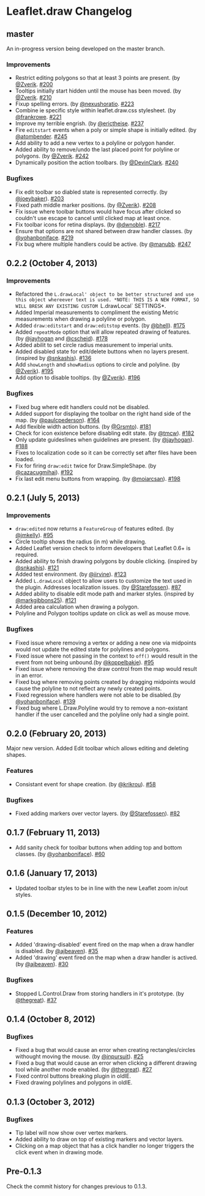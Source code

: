 Leaflet.draw Changelog
======================

## master

An in-progress version being developed on the master branch.

### Improvements

 * Restrict editing polygons so that at least 3 points are present. (by [@Zverik](https://github.com/Zverik). [#200](https://github.com/Leaflet/Leaflet.draw/pull/200)
 * Tooltips initially start hidden until the mouse has been moved. (by [@Zverik](https://github.com/Zverik). [#210](https://github.com/Leaflet/Leaflet.draw/pull/210)
 * Fixup spelling errors. (by [@nexushoratio](https://github.com/nexushoratio). [#223](https://github.com/Leaflet/Leaflet.draw/pull/223)
 * Combine ie specific style within leaflet.draw.css stylesheet. (by [@frankrowe](https://github.com/frankrowe). [#221](https://github.com/Leaflet/Leaflet.draw/pull/221)
 * Improve my terrible engrish. (by [@erictheise](https://github.com/erictheise). [#237](https://github.com/Leaflet/Leaflet.draw/pull/237)
  * Fire `editstart` events when a poly or simple shape is initially edited. (by [@atombender](https://github.com/atombender). [#245](https://github.com/Leaflet/Leaflet.draw/pull/245)
 * Add ability to add a new vertex to a polyline or polygon hander.
 * Added ability to remove/undo the last placed point for polyline or polygons. (by [@Zverik](https://github.com/Zverik). [#242](https://github.com/Leaflet/Leaflet.draw/pull/242)
 * Dynamically position the action toolbars. (by [@DevinClark](https://github.com/DevinClark). [#240](https://github.com/Leaflet/Leaflet.draw/pull/240)

### Bugfixes

 * Fix edit toolbar so diabled state is represented correctly. (by [@joeybaker](https://github.com/joeybaker)). [#203](https://github.com/Leaflet/Leaflet.draw/pull/203)
 * Fixed path middle marker positions. (by [@Zverik](https://github.com/Zverik)). [#208](https://github.com/Leaflet/Leaflet.draw/pull/208)
 * Fix issue where toolbar buttons would have focus after clicked so couldn't use escape to cancel until clicked map at least once.
 * Fix toolbar icons for retina displays. (by [@dwnoble](https://github.com/dwnoble)). [#217](https://github.com/Leaflet/Leaflet.draw/pull/217)
 * Ensure that options are not shared between draw handler classes. (by [@yohanboniface](https://github.com/yohanboniface). [#219](https://github.com/Leaflet/Leaflet.draw/pull/219)
 * Fix bug where multiple handlers could be active. (by [@manubb](https://github.com/manubb). [#247](https://github.com/Leaflet/Leaflet.draw/pull/247)

## 0.2.2 (October 4, 2013)

### Improvements

 * Refactored the `L.drawLocal' object to be better structured and use this object whereever text is used. *NOTE: THIS IS A NEW FORMAT, SO WILL BRESK ANY EXISTING CUSTOM `L.drawLocal` SETTINGS*.
 * Added Imperial measurements to compliment the existing Metric measurements when drawing a polyline or polygon.
 * Added `draw:editstart` and `draw:editstop` events. (by [@bhell](https://github.com/bhell)). [#175](https://github.com/Leaflet/Leaflet.draw/pull/175)
 * Added `repeatMode` option that will allow repeated drawing of features. (by [@jayhogan](https://github.com/jayhogan) and [@cscheid](https://github.com/cscheid)). [#178](https://github.com/Leaflet/Leaflet.draw/pull/178)
 * Added abilit to set circle radius measurement to imperial units.
 * Added disabled state for edit/delete buttons when no layers present. (inspired by [@snkashis](https://github.com/snkashis)). [#136](https://github.com/Leaflet/Leaflet.draw/pull/136)
 * Add `showLength` and `showRadius` options to circle and polyline. (by [@Zverik](https://github.com/Zverik)). [#195](https://github.com/Leaflet/Leaflet.draw/pull/195)
 * Add option to disable tooltips. (by [@Zverik](https://github.com/Zverik)). [#196](https://github.com/Leaflet/Leaflet.draw/pull/196)

### Bugfixes

 * Fixed bug where edit handlers could not be disabled.
 * Added support for displaying the toolbar on the right hand side of the map. (by [@paulcpederson](https://github.com/paulcpederson)). [#164](https://github.com/Leaflet/Leaflet.draw/pull/164)
 * Add flexible width action buttons. (by [@Grsmto](https://github.com/Grsmto)). [#181](https://github.com/Leaflet/Leaflet.draw/pull/181)
 * Check for icon existence before disabling edit state. (by [@tmcw](https://github.com/tmcw)). [#182](https://github.com/Leaflet/Leaflet.draw/pull/182)
 * Only update guideslines when guidelines are present. (by [@jayhogan](https://github.com/jayhogan)). [#188](https://github.com/Leaflet/Leaflet.draw/pull/188)
 * Fixes to localization code so it can be correctly set after files have been loaded.
 * Fix for firing `draw:edit` twice for Draw.SimpleShape. (by [@cazacugmihai](https://github.com/cazacugmihai)). [#192](https://github.com/Leaflet/Leaflet.draw/pull/192)
 * Fix last edit menu buttons from wrapping. (by [@moiarcsan](https://github.com/moiarcsan)). [#198](https://github.com/Leaflet/Leaflet.draw/pull/198)

## 0.2.1 (July 5, 2013)

### Improvements

 * `draw:edited` now returns a `FeatureGroup` of features edited. (by [@jmkelly](https://github.com/jmkelly)). [#95](https://github.com/Leaflet/Leaflet.draw/pull/95)
 * Circle tooltip shows the radius (in m) while drawing.
 * Added Leaflet version check to inform developers that Leaflet 0.6+ is required.
 * Added ability to finish drawing polygons by double clicking. (inspired by [@snkashis](https://github.com/snkashis)). [#121](https://github.com/Leaflet/Leaflet.label/pull/121)
 * Added test environment. (by [@iirvine](https://github.com/iirvine)). [#123](https://github.com/Leaflet/Leaflet.draw/pull/123)
 * Added `L.drawLocal` object to allow users to customize the text used in the plugin. Addresses localization issues. (by [@Starefossen](https://github.com/Starefossen)). [#87](https://github.com/Leaflet/Leaflet.draw/pull/87)
 * Added ability to disable edit mode path and marker styles. (inspired by [@markgibbons25](https://github.com/markgibbons25)). [#121](https://github.com/Leaflet/Leaflet.label/pull/137)
 * Added area calculation when drawing a polygon.
 * Polyline and Polygon tooltips update on click as well as mouse move.

### Bugfixes

 * Fixed issue where removing a vertex or adding a new one via midpoints would not update the edited state for polylines and polygons.
 * Fixed issue where not passing in the context to `off()` would result in the event from not being unbound.(by [@koppelbakje](https://github.com/koppelbakje)). [#95](https://github.com/Leaflet/Leaflet.draw/pull/112)
 * Fixed issue where removing the draw control from the map would result in an error.
 * Fixed bug where removing points created by dragging midpoints would cause the polyline to not reflect any newly created points.
 * Fixed regression where handlers were not able to be disabled.(by [@yohanboniface](https://github.com/yohanboniface)). [#139](https://github.com/Leaflet/Leaflet.draw/pull/139)
 * Fixed bug where L.Draw.Polyline would try to remove a non-existant handler if the user cancelled and the polyline only had a single point.

## 0.2.0 (February 20, 2013)

Major new version. Added Edit toolbar which allows editing and deleting shapes.

### Features

 * Consistant event for shape creation. (by [@krikrou](https://github.com/krikrou)). [#58](https://github.com/Leaflet/Leaflet.draw/pull/58)

### Bugfixes

 * Fixed adding markers over vector layers. (by [@Starefossen](https://github.com/Starefossen)). [#82](https://github.com/Leaflet/Leaflet.draw/pull/82)

## 0.1.7 (February 11, 2013)

 * Add sanity check for toolbar buttons when adding top and bottom classes. (by [@yohanboniface](https://github.com/yohanboniface)). [#60](https://github.com/Leaflet/Leaflet.draw/pull/60)

## 0.1.6 (January 17, 2013)

* Updated toolbar styles to be in line with the new Leaflet zoom in/out styles.

## 0.1.5 (December 10, 2012)

### Features

 * Added 'drawing-disabled' event fired on the map when a draw handler is disabled. (by [@ajbeaven](https://github.com/thegreat)). [#35](https://github.com/jacobtoye/Leaflet.draw/pull/35)
 * Added 'drawing' event fired on the map when a draw handler is actived. (by [@ajbeaven](https://github.com/thegreat)). [#30](https://github.com/jacobtoye/Leaflet.draw/pull/30)

### Bugfixes
 
 * Stopped L.Control.Draw from storing handlers in it's prototype. (by [@thegreat](https://github.com/thegreat)). [#37](https://github.com/jacobtoye/Leaflet.draw/pull/37)

## 0.1.4 (October 8, 2012)

### Bugfixes

 * Fixed a bug that would cause an error when creating rectangles/circles withought moving the mouse. (by [@inpursuit](https://github.com/inpursuit)). [#25](https://github.com/jacobtoye/Leaflet.draw/pull/25)
 * Fixed a bug that would cause an error when clicking a different drawing tool while another mode enabled. (by [@thegreat](https://github.com/thegreat)). [#27](https://github.com/jacobtoye/Leaflet.draw/pull/27)
 * Fixed control buttons breaking plugin in oldIE.
 * Fixed drawing polylines and polygons in oldIE.

## 0.1.3 (October 3, 2012)

### Bugfixes

 * Tip label will now show over vertex markers.
 * Added ability to draw on top of existing markers and vector layers.
 * Clicking on a map object that has a click handler no longer triggers the click event when in drawing mode.

## Pre-0.1.3

Check the commit history for changes previous to 0.1.3.

